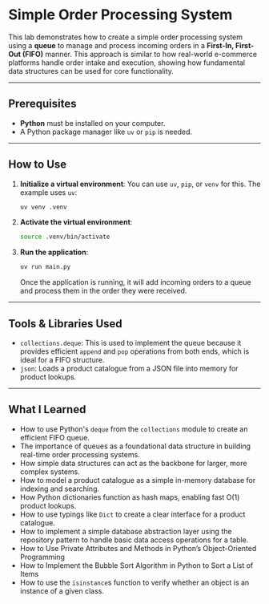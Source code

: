 # Simple Order Processing System

This lab demonstrates how to create a simple order processing system using a **queue** to manage and process incoming orders in a **First-In, First-Out (FIFO)** manner. This approach is similar to how real-world e-commerce platforms handle order intake and execution, showing how fundamental data structures can be used for core functionality.

---

## Prerequisites

- **Python** must be installed on your computer.
- A Python package manager like `uv` or `pip` is needed.

---

## How to Use

1.  **Initialize a virtual environment**: You can use `uv`, `pip`, or `venv` for this. The example uses `uv`:

    ```bash
    uv venv .venv
    ```

2.  **Activate the virtual environment**:

    ```bash
    source .venv/bin/activate
    ```

3.  **Run the application**:

    ```bash
    uv run main.py
    ```

    Once the application is running, it will add incoming orders to a queue and process them in the order they were received.

---

## Tools & Libraries Used

- `collections.deque`: This is used to implement the queue because it provides efficient `append` and `pop` operations from both ends, which is ideal for a FIFO structure.
- `json`: Loads a product catalogue from a JSON file into memory for product lookups.

---

## What I Learned

- How to use Python's `deque` from the `collections` module to create an efficient FIFO queue.
- The importance of queues as a foundational data structure in building real-time order processing systems.
- How simple data structures can act as the backbone for larger, more complex systems.
- How to model a product catalogue as a simple in-memory database for indexing and searching.
- How Python dictionaries function as hash maps, enabling fast O(1) product lookups.
- How to use typings like `Dict` to create a clear interface for a product catalogue.
- How to implement a simple database abstraction layer using the repository pattern to handle basic data access operations for a table.
- How to Use Private Attributes and Methods in Python’s Object-Oriented Programming
- How to Implement the Bubble Sort Algorithm in Python to Sort a List of Items
- How to use the `isinstance`s function to verify whether an object is an instance of a given class.
